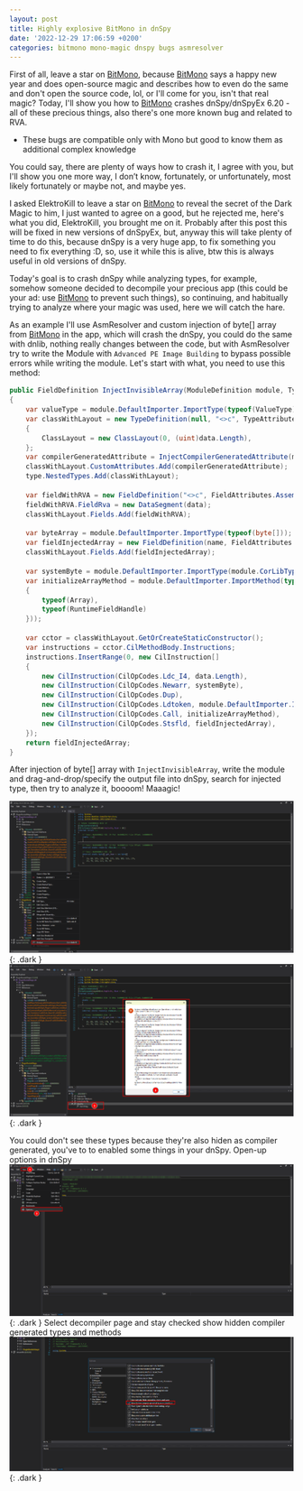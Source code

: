 ```yaml
---
layout: post
title: Highly explosive BitMono in dnSpy
date: '2022-12-29 17:06:59 +0200'
categories: bitmono mono-magic dnspy bugs asmresolver
---
```


First of all, leave a star on [BitMono](https://github.com/sunnamed434/BitMono), because [BitMono](https://github.com/sunnamed434/BitMono) says a happy new year and does open-source magic and describes how to even do the same and don't open the source code, lol, or I'll come for you, isn't that real magic?
Today, I'll show you how to [BitMono](https://github.com/sunnamed434/BitMono) crashes dnSpy/dnSpyEx 6.20 - all of these precious things, also there's one more known bug and related to RVA.

* These bugs are compatible only with Mono but good to know them as additional complex knowledge

You could say, there are plenty of ways how to crash it, I agree with you, but I'll show you one more way, I don’t know, fortunately, or unfortunately, most likely fortunately or maybe not, and maybe yes.

I asked ElektroKill to leave a star on [BitMono](https://github.com/sunnamed434/BitMono) to reveal the secret of the Dark Magic to him, I just wanted to agree on a good, but he rejected me, here's what you did, ElektroKill, you brought me on it. Probably after this post this will be fixed in new versions of dnSpyEx, but, anyway this will take plenty of time to do this, because dnSpy is a very huge app, to fix something you need to fix everything :D, so, use it while this is alive, btw this is always useful in old versions of dnSpy.

Today's goal is to crash dnSpy while analyzing types, for example, somehow someone decided to decompile your precious app (this could be your ad: use [BitMono](https://github.com/sunnamed434/BitMono) to prevent such things), so continuing, and habitually trying to analyze where your magic was used, here we will catch the hare.

As an example I'll use AsmResolver and custom injection of byte[] array from [BitMono](https://github.com/sunnamed434/BitMono) in the app, which will crash the dnSpy, you could do the same with dnlib, nothing really changes between the code, but with AsmResolver try to write the Module with `Advanced PE Image Building` to bypass possible errors while writing the module.
Let's start with what, you need to use this method:
```csharp
public FieldDefinition InjectInvisibleArray(ModuleDefinition module, TypeDefinition type, byte[] data, string name)
{
    var valueType = module.DefaultImporter.ImportType(typeof(ValueType));
    var classWithLayout = new TypeDefinition(null, "<>c", TypeAttributes.Sealed | TypeAttributes.ExplicitLayout, module.DefaultImporter.ImportType(valueType))
    {
        ClassLayout = new ClassLayout(0, (uint)data.Length),
    };
    var compilerGeneratedAttribute = InjectCompilerGeneratedAttribute(module);
    classWithLayout.CustomAttributes.Add(compilerGeneratedAttribute);
    type.NestedTypes.Add(classWithLayout);

    var fieldWithRVA = new FieldDefinition("<>c", FieldAttributes.Assembly | FieldAttributes.Static | FieldAttributes.HasFieldRva | FieldAttributes.InitOnly, new FieldSignature(classWithLayout.ToTypeSignature()));
    fieldWithRVA.FieldRva = new DataSegment(data);
    classWithLayout.Fields.Add(fieldWithRVA);

    var byteArray = module.DefaultImporter.ImportType(typeof(byte[]));
    var fieldInjectedArray = new FieldDefinition(name, FieldAttributes.Assembly | FieldAttributes.Static, new FieldSignature(byteArray.ToTypeSignature()));
    classWithLayout.Fields.Add(fieldInjectedArray);

    var systemByte = module.DefaultImporter.ImportType(module.CorLibTypeFactory.Byte.ToTypeDefOrRef());
    var initializeArrayMethod = module.DefaultImporter.ImportMethod(typeof(RuntimeHelpers).GetMethod(nameof(RuntimeHelpers.InitializeArray), new Type[]
    {
        typeof(Array),
        typeof(RuntimeFieldHandle)
    }));

    var cctor = classWithLayout.GetOrCreateStaticConstructor();
    var instructions = cctor.CilMethodBody.Instructions;
    instructions.InsertRange(0, new CilInstruction[]
    {
        new CilInstruction(CilOpCodes.Ldc_I4, data.Length),
        new CilInstruction(CilOpCodes.Newarr, systemByte),
        new CilInstruction(CilOpCodes.Dup),
        new CilInstruction(CilOpCodes.Ldtoken, module.DefaultImporter.ImportField(fieldWithRVA)),
        new CilInstruction(CilOpCodes.Call, initializeArrayMethod),
        new CilInstruction(CilOpCodes.Stsfld, fieldInjectedArray),
    });
    return fieldInjectedArray;
}
```

After injection of byte[] array with `InjectInvisibleArray`, write the module and drag-and-drop/specify the output file into dnSpy, search for injected type, then try to analyze it, boooom! Maaagic!

![Select type and analyze](/assets/images/highly-explosive-bitmono-in-dnspy/analyze.dark.png){: .dark }
![Select analyzation drop-down method](/assets/images/highly-explosive-bitmono-in-dnspy/crash.dark.png){: .dark }

You could don't see these types because they're also hiden as compiler generated, you've to to enabled some things in your dnSpy.
Open-up options in dnSpy
![open-options](/assets/images/highly-explosive-bitmono-in-dnspy/open-options.dark.png){: .dark }
Select decompiler page and stay checked show hidden compiler generated types and methods
![show-hiden-things](/assets/images/highly-explosive-bitmono-in-dnspy/show-hiden-things.dark.png){: .dark }